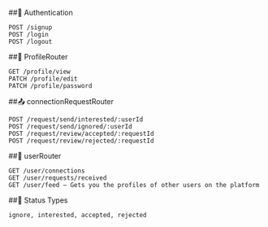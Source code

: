 
##🔐 Authentication

    POST /signup
    POST /login
    POST /logout
 
##👤 ProfileRouter

    GET /profile/view
    PATCH /profile/edit
    PATCH /profile/password

##📤 connectionRequestRouter

    POST /request/send/interested/:userId
    POST /request/send/ignored/:userId
    POST /request/review/accepted/:requestId
    POST /request/review/rejected/:requestId

##📡 userRouter 

    GET /user/connections
    GET /user/requests/received
    GET /user/feed – Gets you the profiles of other users on the platform

##🔁 Status Types

    ignore, interested, accepted, rejected

